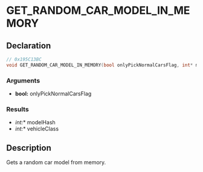 # GET_RANDOM_CAR_MODEL_IN_MEMORY

## Declaration
```cpp
// 0x195C13BC
void GET_RANDOM_CAR_MODEL_IN_MEMORY(bool onlyPickNormalCarsFlag, int* modelHash, int* vehicleClass);
```

### Arguments
- **bool:** onlyPickNormalCarsFlag

### Results
- **int*:** modelHash
- **int*:** vehicleClass

## Description
Gets a random car model from memory.